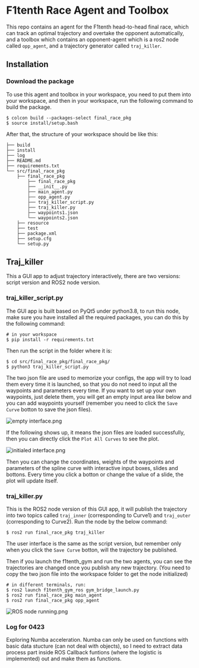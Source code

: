 # F1tenth Race Agent and Toolbox

This repo contains an agent for the F1tenth head-to-head final race, which can track an optimal trajectory and overtake the opponent automatically, and a toolbox which contains an opponent-agent which is a ros2 node called `opp_agent`, and a trajectory generator called `traj_killer`.

## Installation

### Download the package

To use this agent and toolbox in your workspace, you need to put them into your workspace, and then in your workspace, run the following command to build the package.

```
$ colcon build --packages-select final_race_pkg
$ source install/setup.bash
```

After that, the structure of your workspace should be like this:

```
├── build
├── install
├── log
├── README.md
├── requirements.txt
└── src/final_race_pkg
    ├── final_race_pkg
        ├── final_race_pkg
        ├── __init__.py
        ├── main_agent.py
        ├── opp_agent.py
        ├── traj_killer_script.py
        ├── traj_killer.py
        ├── waypoints1.json
        └── waypoints2.json
    ├── resource
    ├── test
    ├── package.xml
    ├── setup.cfg
    └── setup.py
```

## Traj_killer

This a GUI app to adjust trajectory interactively, there are two versions: script version and ROS2 node version.

### traj_killer_script.py

The GUI app is built based on PyQt5 under python3.8, to run this node, make sure you have installed all the required packages, you can do this by the following command:

```
# in your workspace
$ pip install -r requirements.txt
```

Then run the script in the folder where it is:

```
$ cd src/final_race_pkg/final_race_pkg/
$ python3 traj_killer_script.py
```
The two json file are used to memorize your configs, the app will try to load them every time it is launched, so that you do not need to input all the waypoints and parameters every time. If you want to set up your own waypoints, just delete them, you will get an empty input area like below and you can add waypoints yourself (remember you need to click the `Save Curve` botton to save the json files).

![empty interface.png](https://img2.imgtp.com/2024/04/23/2bs76gTt.png)

If the following shows up, it means the json files are loaded successfully, then you can directly click the `Plot All Curves` to see the plot.

![initialed interface.png](https://img2.imgtp.com/2024/04/23/RfUVBaAv.png)

Then you can change the coordinates, weights of the waypoints and parameters of the spline curve with interactive input boxes, slides and bottons. Every time you click a botton or change the value of a slide, the plot will update itself.

### traj_killer.py

This is the ROS2 node version of this GUI app, it will publish the trajectory into two topics called `traj_inner` (corresponding to Curve1) and `traj_outer` (corresponding to Curve2). Run the node by the below command:

```
$ ros2 run final_race_pkg traj_killer
```

The user interface is the same as the script version, but remember only when you click the `Save Curve` botton, will the trajectory be published.

Then if you launch the f1tenth_gym and run the two agents, you can see the trajectories are changed once you publish any new trajectory. (You need to copy the two json file into the workspace folder to get the node initialized)

```
# in different terminals, run:
$ ros2 launch f1tenth_gym_ros gym_bridge_launch.py 
$ ros2 run final_race_pkg main_agent
$ ros2 run final_race_pkg opp_agent 
```

![ROS node running.png](https://img2.imgtp.com/2024/04/23/Sbw65zIT.png)

### Log for 0423

Exploring Numba acceleration. Numba can only be used on functions with basic data stucture (can not deal with objects), so I need to extract data process part inside ROS Callback funtions (where the logistic is implemented) out and make them as functions. 
